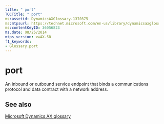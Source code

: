 ```yaml
---
title: " port"
TOCTitle: " port"
ms:assetid: DynamicsAXGlossary.1370375
ms:mtpsurl: https://technet.microsoft.com/en-us/library/dynamicsaxglossary.1370375(v=AX.60)
ms:contentKeyID: 36056823
ms.date: 08/25/2014
mtps_version: v=AX.60
f1_keywords:
- Glossary.port
---
```


# port

An inbound or outbound service endpoint that binds a communications protocol and data contract with a network address.

## See also

[Microsoft Dynamics AX glossary](glossary/microsoft-dynamics-ax-glossary.md)

  


